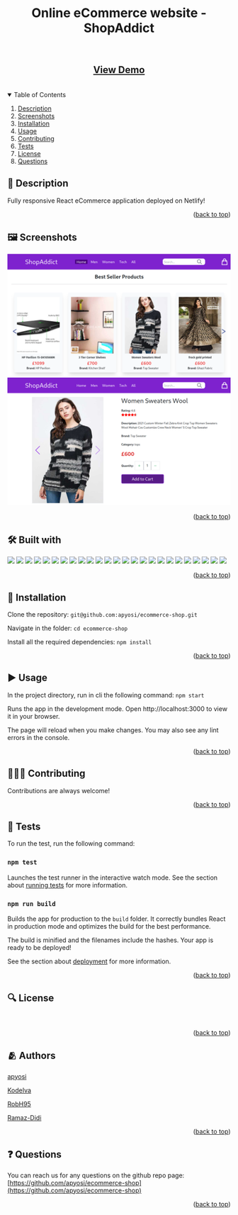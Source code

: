 



<a id="readme-top"></a>

<div align="center">
<h1 align="center">Online eCommerce website - ShopAddict </h1>
<a href="https://github.com/apyosi/ecommerce-shop/graphs/contributors"><img src="https://img.shields.io/github/contributors/apyosi/ecommerce-shop.svg?style=for-the-badge" alt=""></a>
<a href="https://github.com/apyosi/ecommerce-shop/network/members"><img src="https://img.shields.io/github/forks/apyosi/ecommerce-shop.svg?style=for-the-badge" alt=""></a>
<a href="https://github.com/apyosi/ecommerce-shop/stargazers"><img src="https://img.shields.io/github/stars/apyosi/ecommerce-shop.svg?style=for-the-badge" alt=""></a>
<a href="https://github.com/apyosi/ecommerce-shop/issues"><img src="https://img.shields.io/github/issues/apyosi/ecommerce-shop.svg?style=for-the-badge" alt=""></a>
<a href="https://opensource.org/licenses/MIT"><img src="https://img.shields.io/badge/License-MIT-yellow.svg" alt=""></a><br>
<h2><a href="https://transcendent-kringle-16abc9.netlify.app/" target="_blank"">View Demo</a></h2><br>
</div>

<details open>
  <summary>Table of Contents</summary>
  <ol>
    <li><a href="#description">Description</a></li>
    <li><a href="#screenshots">Screenshots</a></li>
    <li><a href="#installation">Installation</a></li>
    <li><a href="#usage">Usage</a></li>
    <li><a href="#contributing">Contributing</a></li>
    <li><a href="#tests">Tests</a></li>
    <li><a href="#license">License</a></li>
    <li><a href="#questions">Questions</a></li>
  </ol>
</details>

<h2 id="description">🧾 Description</h2>


 Fully responsive React eCommerce application deployed on Netlify!

<p align="right">(<a href="#readme-top">back to top</a>)</p>

<h2 id="screenshots"> 🖼️ Screenshots</h2>

![screenshot](./demo/image1.png "Home page screenshot")
![screenshot](./demo/image2.png "Product page screenshot")

<p align="right">(<a href="#readme-top">back to top</a>)</p>

<h2 id="description">🛠️ Built with</h2>

<a href="https://developer.mozilla.org/en-US/docs/Glossary/HTML5" target="_blank" rel="noreferrer" ><img src="https://img.shields.io/badge/HTML5-E34F26?style=for-the-badge&logo=html5&logoColor=white" /></a>
<a href="https://www.w3.org/TR/CSS/#css" target="_blank" rel="noreferrer" ><img src="https://img.shields.io/badge/CSS3-1572B6?style=for-the-badge&logo=css3&logoColor=white" /></a>
<a href="https://developer.mozilla.org/en-US/docs/Web/JavaScript" target="_blank" rel="noreferrer" ><img src="https://img.shields.io/badge/JavaScript-323330?style=for-the-badge&logo=javascript&logoColor=F7DF1E" /></a>
<a href="https://tailwindcss.com/" target="_blank" rel="noreferrer" ><img src="https://img.shields.io/badge/Tailwind_CSS-38B2AC?style=for-the-badge&logo=tailwind-css&logoColor=white" /></a>
<a href="https://nodejs.org/en/" target="_blank" rel="noreferrer" ><img src="https://img.shields.io/badge/Node.js-339933?style=for-the-badge&logo=nodedotjs&logoColor=white" /></a>
<a href="https://www.npmjs.com/" target="_blank" rel="noreferrer" ><img src="https://img.shields.io/badge/npm-CB3837?style=for-the-badge&logo=npm&logoColor=white" /></a>
<a href="https://reactjs.org/" target="_blank" rel="noreferrer" ><img src="https://img.shields.io/badge/React-20232A?style=for-the-badge&logo=react&logoColor=61DAFB" /></a>
<a href="https://reactrouter.com/" target="_blank" rel="noreferrer" ><img src="https://img.shields.io/badge/React_Router-CA4245?style=for-the-badge&logo=react-router&logoColor=white" /></a>
<a href="https://webpack.js.org/" target="_blank" rel="noreferrer" ><img src="https://img.shields.io/badge/Webpack-8DD6F9?style=for-the-badge&logo=Webpack&logoColor=white" /></a>
<a href="https://git-scm.com/" target="_blank" rel="noreferrer" ><img src="https://img.shields.io/badge/GIT-E44C30?style=for-the-badge&logo=git&logoColor=white" /></a>
<a href="https://github.com/" target="_blank" rel="noreferrer" ><img src="https://img.shields.io/badge/GitHub-100000?style=for-the-badge&logo=github&logoColor=white" /></a>
<a href="https://www.markdownguide.org/" target="_blank" rel="noreferrer" ><img src="https://img.shields.io/badge/Markdown-000000?style=for-the-badge&logo=markdown&logoColor=white" /></a>
<a href="https://www.json.org/json-en.html" target="_blank" rel="noreferrer" ><img src="https://img.shields.io/badge/json-5E5C5C?style=for-the-badge&logo=json&logoColor=white" /></a>
<a href="https://fontawesome.com/" target="_blank" rel="noreferrer" ><img src="https://img.shields.io/badge/Font_Awesome-339AF0?style=for-the-badge&logo=fontawesome&logoColor=white" /></a>
<a href="https://postcss.org/" target="_blank" rel="noreferrer" ><img src="https://img.shields.io/badge/postcss-DD3A0A?style=for-the-badge&logo=postcss&logoColor=white" /></a>
<a href="https://www.netlify.com/" target="_blank" rel="noreferrer" ><img src="https://img.shields.io/badge/Netlify-00C7B7?style=for-the-badge&logo=netlify&logoColor=white" /></a>
<a href="https://code.visualstudio.com/" target="_blank" rel="noreferrer" ><img src="https://img.shields.io/badge/VSCode-0078D4?style=for-the-badge&logo=visual%20studio%20code&logoColor=white" /></a>
<a href="https://eslint.org/" target="_blank" rel="noreferrer" ><img src="https://img.shields.io/badge/eslint-3A33D1?style=for-the-badge&logo=eslint&logoColor=white" /></a>
<a href="https://prettier.io/" target="_blank" rel="noreferrer" ><img src="https://img.shields.io/badge/prettier-1A2C34?style=for-the-badge&logo=prettier&logoColor=F7BA3E" /></a>
<a href="https://www.mozilla.org/en-US/firefox/new/" target="_blank" rel="noreferrer" ><img src="https://img.shields.io/badge/Firefox_Browser-FF7139?style=for-the-badge&logo=Firefox-Browser&logoColor=white" /></a>
<a href="https://www.google.com/chrome/" target="_blank" rel="noreferrer" ><img src="https://img.shields.io/badge/Google_chrome-4285F4?style=for-the-badge&logo=Google-chrome&logoColor=white" /></a>
<a href="https://www.microsoft.com/en-us/edge" target="_blank" rel="noreferrer" ><img src="https://img.shields.io/badge/Microsoft_Edge-0078D7?style=for-the-badge&logo=Microsoft-edge&logoColor=white" /></a>
<a href="https://www.apple.com/safari/" target="_blank" rel="noreferrer" ><img src="https://img.shields.io/badge/Safari-FF1B2D?style=for-the-badge&logo=Safari&logoColor=white" /></a>
<a href="https://slack.com/" target="_blank" rel="noreferrer" ><img src="https://img.shields.io/badge/Slack-4A154B?style=for-the-badge&logo=slack&logoColor=white" /></a>
<a href="https://zoom.us/" target="_blank" rel="noreferrer" ><img src="https://img.shields.io/badge/Zoom-2D8CFF?style=for-the-badge&logo=zoom&logoColor=white" /></a>

<p align="right">(<a href="#readme-top">back to top</a>)</p>

<h2 id="installation">💾 Installation</h2>

Clone the repository: `git@github.com:apyosi/ecommerce-shop.git`

Navigate in the folder: `cd ecommerce-shop`

Install all the required dependencies:  `npm install`

<p align="right">(<a href="#readme-top">back to top</a>)</p>

<h2 id="usage">▶️ Usage</h2>

In the project directory, run in cli the following command: ```npm start```

Runs the app in the development mode.
Open http://localhost:3000 to view it in your browser.

The page will reload when you make changes.
 You may also see any lint errors in the console.

<p align="right">(<a href="#readme-top">back to top</a>)</p>

<h2 id="contributing">🧑🏻‍🔧 Contributing</h2>

Contributions are always welcome!

<p align="right">(<a href="#readme-top">back to top</a>)</p>

<h2 id="tests">🧪 Tests</h2>

To run the test, run the following command: 

### `npm test`

Launches the test runner in the interactive watch mode.
 See the section about [running tests](https://facebook.github.io/create-react-app/docs/running-tests) for more information.

### `npm run build`

Builds the app for production to the `build` folder.
 It correctly bundles React in production mode and optimizes the build for the best performance.

The build is minified and the filenames include the hashes.
 Your app is ready to be deployed!

See the section about [deployment](https://facebook.github.io/create-react-app/docs/deployment) for more information.

<p align="right">(<a href="#readme-top">back to top</a>)</p>

<h2 id="license">🔍 License</h2>

<a href="https://opensource.org/licenses/MIT"><img src="https://img.shields.io/badge/License-MIT-yellow.svg" alt=""></a>

<p align="right">(<a href="#readme-top">back to top</a>)</p>

<h2 id="license">🫂 Authors</h2>

[apyosi](https://github.com/apyosi)

[KodeIva](https://github.com/KodeIva)

[RobH95](https://github.com/RobH95)

[Ramaz-Didi](https://github.com/Ramaz-Didi)

<p align="right">(<a href="#readme-top">back to top</a>)</p>

<h2 id="questions">❓ Questions</h2>

You can reach us for any questions on the github repo page: [https://github.com/apyosi/ecommerce-shop](https://github.com/apyosi/ecommerce-shop)

<p align="right">(<a href="#readme-top">back to top</a>)</p>



